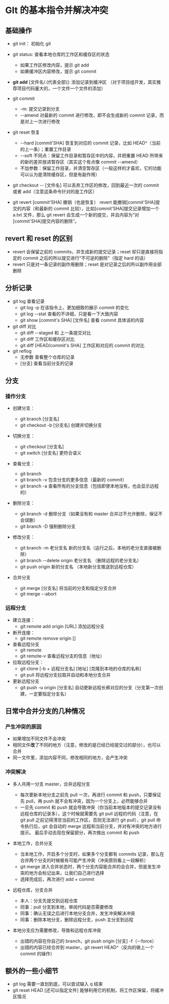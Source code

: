 # GIt 的基本指令并解决冲突

## 基础操作

- git init： 初始化 git
- git status: 查看本地仓库的工作区和缓存区的状态
  - 如果工作区修改内容，提示 git add
  - 如果缓冲区内容修改，提示 git commit
- **git add** [文件名/.(代表全部)]: 添加记录到缓冲区 （对于项目组开发，其实推荐项目代码量大的，一个文件一个文件的添加）
- git commit
  - -m: 提交记录到分支
  - --amend 对最新的 commit 进行修改，即不会生成新的 commit 记录，而是对上一次进行修改
- git reset 恢复
  - --hard [commit'SHA] 恢复到对应的 commit 记录，比如 HEAD^（当前的上一条）；重置工作目录
  - --soft 不同点：保留工作目录和暂存区中的内容，并把重置 HEAD 所带来的新的差异放进暂存区（其实这个有点像 commit --amend）
  - 不加参数：保留工作目录，并清空暂存区（一般这样的才喜欢，它的功能可以认为是清除缓存区，但是有副作用）
- git checkout -- [文件名] 可以丢弃工作区的修改，回到最近一次的 commit 或者 add（注意这条命令针对的是工作区）

- git revert [commit'SHA] 撤销（也是恢复） revert 能撤销[commit'SHA]提交的内容（和最新的 commit 比较），比如[commit'SHA]提交记录增加一个 a.txt 文件，那么 git revert 会生成一个新的提交，并且内容为“对[commit'SHA]提交内容的删除”。

## revert 和 reset 的区别

- revert 会保留之前的 commits，并生成新的提交记录；reset 却只是直接将指定的 commit 之后的所以提交进行“不可逆的删除”（指定 hard 的话）
- revert 只是对一条记录的副作用删除；reset 是对记录之后的所以副作用全部删除

## 分析记录

- git log 查看记录
  - git log -p 在该指令上，更加细致的展示 commit 的变化
  - git log --stat 查看的不详细，只是看一下大致内容
  - git show [commit's SHA] [文件名] 查看 commit 具体该的内容
- git diff 对比
  - git diff --staged 和 上一条提交对比
  - git diff 工作区和缓存区对比
  - git diff [HEAD/commit's SHA] 工作区和对应的 commit 的对比
- git reflog
  - 无参数 查看整个仓库的记录
  - [分支] 查看当前分支的记录

## 分支

### 操作分支

- 创建分支：

  - git branch [分支名]
  - git checkout -b [分支名] 创建并切换分支

- 切换分支：

  - git checkout [分支名]
  - git switch [分支名] 更符合语义

- 查看分支：

  - git branch
  - git branch -v 包含分支的更多信息（最新的 commit）
  - git branch -a 查看所有的分支信息（包括即使本地没有，也会显示远程的）

- 删除分支：

  - git branch -d 删除分支（如果没有和 master 合并过不允许删除，保证不会误删）
  - git branch -D 强制删除分支

- 修改分支：

  - git branch -m 老分支名 新的分支名（运行之后，本地的老分支直接被删除）
  - git branch --delete origin 老分支名 （删除远程的老分支名）
  - git push origin 新的分支名 （本地新分支推送到远程仓库）

- 合并分支
  - git merge [分支名] 将当前的分支和指定分支合并
  - git merge --abort

### 远程分支

- 建立连接：
  - git remote add origin [URL] 添加远程分支
- 断开连接：
  - git remote remove origin []
- 查看远程分支
  - git remote
  - git remote-v 查看远程分支的信息（地址）
- 拉取远程分支：
  - git clone [-b + 远程分支名] [地址] [克隆到本地的仓库的名称]
  - git pull 将远程分支拉取并自动和本地分支合并
- 更新远程分支
  - git push -u origin [分支名] 自动更新远程长裤对应的分支（分支第一次创建，一定要指定分支名）

## 日常中合并分支的几种情况

### 产生冲突的原因

- 如果增加不同文件不会冲突
- 相同文件**改**了不同的地方（注意，修改的是已经已经提交过的部分），也可以合并
- 同一文件里，添加内容不同，修改相同的地方，会产生冲突

### 冲突解决

- 多人共用一分支 master，合并远程分支

  - 每次更新本地分支之前先 pull 一次，再进行 commit 和 push，只要保证先 pull，再 push 就不会有冲突，因为一个分支上，必然能够合并
  - 一旦先 commit 和 push 就会导致冲突（你当前本地版本的提交记录没有远程仓库的记录多），这个时候就需要先 git pull 远程的代码（注意，在 git pull 之前记得清空当前的工作区，否则无法进行 git pull），git pull 命令执行后，git 会自动的 merge 远程和当前分支，并对有冲突的地方进行提示。 最后手动去现在保留部分，再次做出 commit 和 push

- 本地工作，合并分支

  - 当本地工作，开启多个分支时，如果多个分支都有 commits 记录，那么在合并两个分支的时候极有可能产生冲突（冲突原则看上一段解析）
  - git merge 进入合并状态时，两个分支内容能合并的会合并，但是发生冲突的地方会标记出来，让我们自己进行选择
  - 选择完成后，再次进行 add + commit

- 远程仓库，分支合并
  - 本人：分支先提交到远程仓库
  - 同事：pull 分支到本地，审阅代码是否需要修改
  - 同事：确认无误之后进行本地分支合并，发生冲突解决冲突
  - 同事：删除本地分支，删除远程分支，push 主分支到远程
- 本地分支应为需要修改，导致和远程仓库冲突
  - 出错的内容在你自己的 branch，git push origin [分支] -f（--force）
  - 出错的内容已经合并到 master，git revert HEAD^（反向的做上一个 commit 的操作）

## 额外的一些小细节

- git log 需要一直划到底，可以尝试输入 q 结束
- git reset HEAD [还可以指定文件] 能够利用它的机制，将工作区保留，将缓冲区情况
